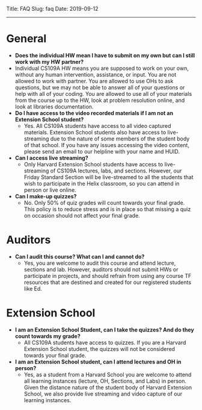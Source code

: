 Title: FAQ
Slug: faq
Date: 2019-09-12

<style>
pre {
  background-color: #F5F5F5;
  display: block;
  font-family: monospace;
  font-size: 14px;
  white-space: pre;
  border-color: #999999;
  border-width: 1px;
  border-style: solid;
  border-radius: 6px;
  margin: 1em 0;
  padding: 5px;
  white-space: pre-wrap;
}
.containerMain {
    display: flex;
    width: 100%;
    height: 300px;
}
</style>



<hr>

# General

-  **Does the individual HW mean I have to submit on my own but can I still work with my HW partner?**
  - Individual CS109A HW means you are supposed to work on your own, without any human intervention, assistance, or input. You are not allowed to work with partner.  You are allowed to use OHs to ask questions, but we may not be able to answer all of your questions or help with all of your coding.  You are allowed to use all of your materials from the course up to the HW, look at problem resolution online, and look at libraries documentation.
- **Do I have access to the video recorded materials if I am not an Extension School student?**
  - Yes. All CS109A students have access to all video captured materials. Extension School students also have access to live-streaming due to the nature of some members of the student body of that school. If you have any issues accessing the video content, please send an email to our helpline with your name and HUID.
- **Can I access live streaming?**
  - Only Harvard Extension School students have access to live-streaming of CS109A lectures, labs, and sections. However, our Friday Standard Section will be live-streamed to all the students that wish to participate in the Helix classroom, so you can attend in person or live online.
- **Can I make-up quizzes?**
  - No.  Only 50% of quiz grades will count towards your final grade.  This policy is to reduce stress and is in place so that missing a quiz on occasion should not affect your final grade.

# Auditors

- **Can I audit this course? What can I and cannot do?**
  - Yes, you are welcome to audit this course and attend lecture, sections and lab. However, auditors should not submit HWs or participate in projects, and should refrain from using any course TF resources that are destined and created for our registered students like Ed.

# Extension School

- **I am an Extension School Student, can I take the quizzes? And do they count towards my grade?**
  - All CS109A students have access to quizzes. If you are a Harvard Extension School student, the quizzes will not be considered towards your final grade.
- **I am an Extension School student, can I attend lectures and OH in person?**
  - Yes, as a student from a Harvard School you are welcome to attend all learning instances (lecture, OH, Sections, and Labs) in person. Given the distance nature of the student body of Harvard Extension School, we also provide live streaming and video capture of our learning instances.
